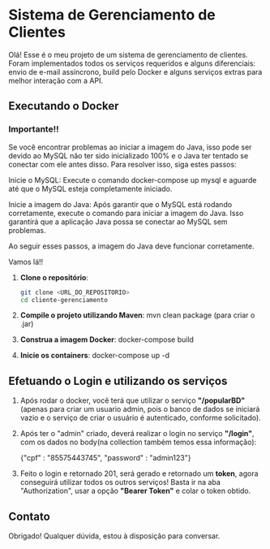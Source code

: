 # Sistema de Gerenciamento de Clientes

Olá! Esse é o meu projeto de um sistema de gerenciamento de clientes. Foram implementados todos os serviços requeridos e alguns diferenciais: envio de e-mail assíncrono, build pelo Docker e alguns serviços extras para melhor interação com a API.

## Executando o Docker

### Importante!!
Se você encontrar problemas ao iniciar a imagem do Java, isso pode ser devido ao MySQL não ter sido inicializado 100% e o Java ter tentado se conectar com ele antes disso. Para resolver isso, siga estes passos:

Inicie o MySQL: Execute o comando docker-compose up mysql e aguarde até que o MySQL esteja completamente iniciado.

Inicie a imagem do Java: Após garantir que o MySQL está rodando corretamente, execute o comando para iniciar a imagem do Java. Isso garantirá que a aplicação Java possa se conectar ao MySQL sem problemas.

Ao seguir esses passos, a imagem do Java deve funcionar corretamente.

Vamos lá!!

1. **Clone o repositório**:
   ```bash
   git clone <URL_DO_REPOSITORIO>
   cd cliente-gerenciamento

2. **Compile o projeto utilizando Maven**:
   mvn clean package (para criar o .jar)

3. **Construa a imagem Docker**:
   docker-compose build

4. **Inicie os containers**:
   docker-compose up -d

## Efetuando o Login e utilizando os serviços

1. Após rodar o docker, você terá que utilizar o serviço **"/popularBD"** (apenas para criar um usuario admin, pois o banco de dados se iniciará vazio e o serviço de criar o usuário é autenticado, conforme solicitado).

2. Após ter o "admin" criado, deverá realizar o login no serviço **"/login"**, com os dados no body(na collection também temos essa informação):

   {"cpf" : "85575443745", "password" : "admin123"}

4. Feito o login e retornado 201, será gerado e retornado um **token**, agora conseguirá utilizar todos os outros serviços! Basta ir na aba "Authorization", usar a opção **"Bearer Token"** e colar o token obtido.

## Contato

Obrigado! Qualquer dúvida, estou à disposição para conversar.
